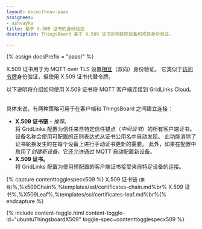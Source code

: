 ```yaml
---
layout: docwithnav-paas
assignees:
- ashvayka
title: 基于 X.509 证书的身份验证
description: ThingsBoard 基于 X.509 证书的物联网设备和项目身份验证。

---
```


{% assign docsPrefix = "paas/" %}


X.509 证书用于为 MQTT over TLS 设置[相互](https://en.wikipedia.org/wiki/Mutual_authentication)（双向）身份验证。
它类似于[访问令牌](/docs/{{docsPrefix}}user-guide/access-token/)身份验证，但使用 X.509 证书代替令牌。

以下说明将介绍如何使用 X.509 证书将 MQTT 客户端连接到 GridLinks Cloud。

<br>具体来说，有两种策略可用于在客户端和 ThingsBoard 之间建立连接：

- **X.509 证书链** - *推荐*。<br>
  将 GridLinks 配置为信任来自特定信任锚点（*中间证书*）的所有客户端证书。
  设备名称会使用可配置的正则表达式从证书公用名中自动发现。
  此功能消除了证书轮换发生时在每个设备上进行手动证书更新的需要。
  此外，如果在配置中启用了*创建新设备*，它还允许通过 MQTT 自动配置新设备。
- **X.509 证书。** <br> 将 GridLinks 配置为使用预配置的客户端证书接受来自特定设备的连接。

{% capture contenttogglespecx509 %}
X.509 证书链 <small>(推荐)</small>%,%x509Chain%,%templates/ssl/certificates-chain.md%br%
X.509 证书%,%X509Leaf%,%templates/ssl/certificates-leaf.md%br%{% endcapture %}

{% include content-toggle.html content-toggle-id="ubuntuThingsboardX509" toggle-spec=contenttogglespecx509 %}